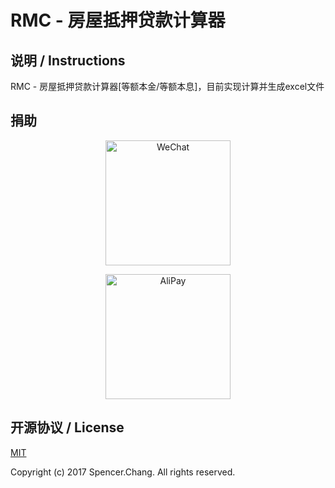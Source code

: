 # RMC - 房屋抵押贷款计算器

## 说明 / Instructions

RMC - 房屋抵押贷款计算器[等额本金/等额本息]，目前实现计算并生成excel文件

## 捐助
<!--https://raw.githubusercontent.com/SpencerZhang/ExecOSCommand-->
<p align="center">
<img src="https://github.com/SpencerZhang/RoomMortgageCalculator/resource/IMG_0783.JPG" alt="WeChat" title="WeChat" width="200"/>
</p>
<p align="center">
<img src="https://github.com/SpencerZhang/RoomMortgageCalculator/resource/IMG_0784.JPG" alt="AliPay" title="AliPay" width="200"/>
</p>


## 开源协议 / License

[MIT](http://opensource.org/licenses/MIT)

Copyright (c) 2017 Spencer.Chang. All rights reserved.

